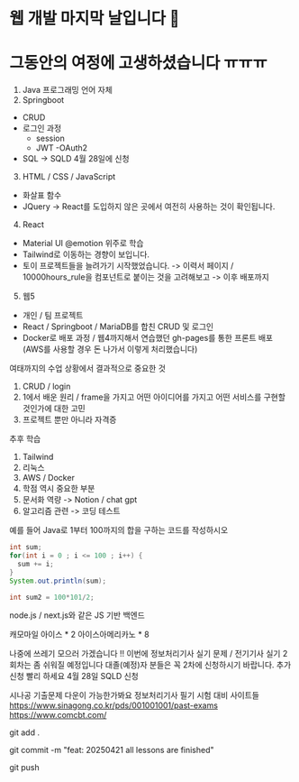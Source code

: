 # 웹 개발 마지막 날입니다 🎉
# 그동안의 여정에 고생하셨습니다 ㅠㅠㅠ

1. Java 프로그래밍 언어 자체
2. Springboot
  - CRUD
  - 로그인 과정
    - session
    - JWT
    -OAuth2
  - SQL -> SQLD 4월 28일에 신청
3. HTML / CSS / JavaScript
  - 화살표 함수
  - JQuery -> React를 도입하지 않은 곳에서 여전히 사용하는 것이 확인됩니다.
4. React
  - Material UI @emotion 위주로 학습
  - Tailwind로 이동하는 경향이 보입니다.
  - 토이 프로젝트들을 늘려가기 시작했었습니다.
    -> 이력서 페이지 / 10000hours_rule을 컴포넌트로 붙이는 것을 고려해보고 -> 이후 배포까지
5. 웹5
  - 개인 / 팀 프로젝트 
  - React / Springboot / MariaDB를 합친 CRUD 및 로그인
  - Docker로 배포 과정 / 웹4까지해서 연습했던 gh-pages를 통한 프론트 배포(AWS를 사용할 경우 돈 나가서 이렇게 처리했습니다)


여태까지의 수업 상황에서 결과적으로 중요한 것

1. CRUD / login
2. 1에서 배운 원리 / frame을 가지고 어떤 아이디어를 가지고 어떤 서비스를 구현할 것인가에 대한 고민
3. 프로젝트 뿐만 아니라 자격증

추후 학습
1. Tailwind
2. 리눅스
3. AWS / Docker
4. 학점 역시 중요한 부분
5. 문서화 역량 -> Notion / chat gpt
6. 알고리즘 관련 -> 코딩 테스트

예를 들어
Java로 1부터 100까지의 합을 구하는 코드를 작성하시오

```java
int sum;
for(int i = 0 ; i <= 100 ; i++) {
  sum += i;
}
System.out.println(sum);

int sum2 = 100*101/2;
```

node.js / next.js와 같은 JS 기반 백엔드

캐모마일 아이스 * 2
아이스아메리카노 * 8

나중에 쓰레기 모으러 가겠습니다 !!
이번에 정보처리기사 실기 문제 / 전기기사 실기
2회차는 좀 쉬워질 예정입니다
대졸(예정)자 분들은 꼭 2차에 신청하시기 바랍니다.
추가 신청 빨리 하세요
4월 28일 SQLD 신청

시나공 기출문제 다운이 가능한가봐요
정보처리기사 필기 시험 대비 사이트들
https://www.sinagong.co.kr/pds/001001001/past-exams
https://www.comcbt.com/

git add .

git commit -m "feat: 20250421 all lessons are finished"

git push